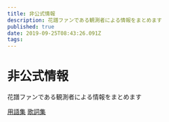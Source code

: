 ```yaml
---
title: 非公式情報
description: 花譜ファンである観測者による情報をまとめます
published: true
date: 2019-09-25T08:43:26.091Z
tags: 
---
```


# 非公式情報

花譜ファンである観測者による情報をまとめます

[用語集](glossary)
[歌詞集](Lyrics)